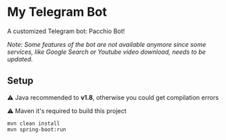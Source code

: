 # My Telegram Bot

A customized Telegram bot: Pacchio Bot!

_Note: Some features of the bot are not available anymore since some services, like Google Search or Youtube video download, needs to be updated._

## Setup

⚠️ Java recommended to **v1.8**, otherwise you could get compilation errors

⚠️ Maven it's required to build this project

```
mvn clean install
mvn spring-boot:run
```
